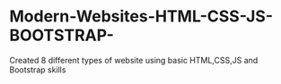 # Modern-Websites-HTML-CSS-JS-BOOTSTRAP-
Created 8 different types of website using basic HTML,CSS,JS and Bootstrap skills
